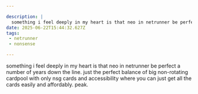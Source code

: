 ```yaml
---

description: |
  something i feel deeply in my heart is that neo in netrunner be perfect a number of years down the l
date: 2025-06-22T15:44:32.627Z
tags: 
 - netrunner
 - nonsense

---
```

something i feel deeply in my heart is that neo in netrunner be perfect a number of years down the line. just the perfect balance of big non-rotating cardpool with only nsg cards and accessibility where you can just get all the cards easily and affordably. peak.